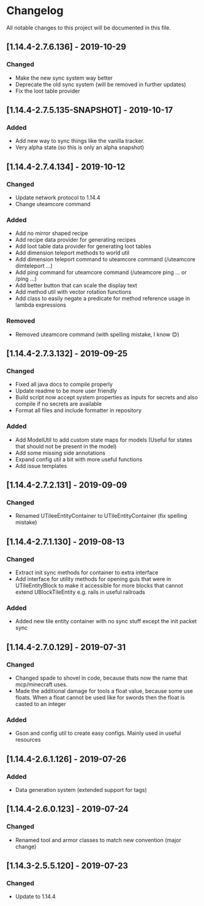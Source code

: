 # Changelog
All notable changes to this project will be documented in this file.

## [1.14.4-2.7.6.136] - 2019-10-29
### Changed
 - Make the new sync system way better
 - Deprecate the old sync system (will be removed in further updates)
 - Fix the loot table provider

## [1.14.4-2.7.5.135-SNAPSHOT] - 2019-10-17
### Added
 - Add new way to sync things like the vanilla tracker.
 - Very alpha state (so this is only an alpha snapshot)

## [1.14.4-2.7.4.134] - 2019-10-12
### Changed
 - Update network protocol to 1.14.4
 - Change uteamcore command
 
### Added
 - Add no mirror shaped recipe
 - Add recipe data provider for generating recipes
 - Add loot table data provider for generating loot tables
 - Add dimension teleport methods to world util
 - Add dimension teleport command to uteamcore command (/uteamcore dimteleport ...)
 - Add ping command for uteamcore command (/uteamcore ping ... or /ping ...)
 - Add better button that can scale the display text
 - Add method util with vector rotation functions
 - Add class to easily negate a predicate for method reference usage in lambda expressions
 
### Removed
 - Removed uteamcore command (with spelling mistake, I know 😊)

## [1.14.4-2.7.3.132] - 2019-09-25
### Changed
 - Fixed all java docs to compile properly
 - Update readme to be more user friendly
 - Build script now accept system properties as inputs for secrets and also compile if no secrets are available
 - Format all files and include formatter in repository
 
### Added
 - Add ModelUtil to add custom state maps for models (Useful for states that should not be present in the model)
 - Add some missing side annotations
 - Expand config util a bit with more useful functions
 - Add issue templates

## [1.14.4-2.7.2.131] - 2019-09-09
### Changed
 - Renamed UTileeEntityContainer to UTileEntityContainer (fix spelling mistake)

## [1.14.4-2.7.1.130] - 2019-08-13
### Changed
 - Extract init sync methods for container to extra interface 
 - Add interface for utility methods for opening guis that were in UTileEntityBlock to make it accessible for more blocks that cannot extend UBlockTileEntity e.g. rails in useful railroads

### Added
 - Added new tile entity container with no sync stuff except the init packet sync

## [1.14.4-2.7.0.129] - 2019-07-31
### Changed
 - Changed spade to shovel in code, because thats now the name that mcp/minecraft uses.
 - Made the additional damage for tools a float value, because some use floats. When a float cannot be used like for swords then the float is casted to an integer

### Added
 - Gson and config util to create easy configs. Mainly used in useful resources

## [1.14.4-2.6.1.126] - 2019-07-26
### Added
 - Data generation system (extended support for tags)

## [1.14.4-2.6.0.123] - 2019-07-24
### Changed
 - Renamed tool and armor classes to match new convention (major change)

## [1.14.3-2.5.5.120] - 2019-07-23
### Changed
 - Update to 1.14.4
